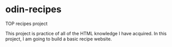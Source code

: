 # odin-recipes
TOP recipes project

This project is practice of all of the HTML knowledge I have acquired. In this project, I am going to build a basic recipe website.
